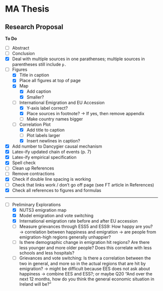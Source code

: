 # MA Thesis

## Research Proposal

**To Do**
- [ ] Abstract
- [ ] Conclusion
- [x] Deal with multiple sources in one parathenses; multiple sources in parentheses still include `p. `
- [ ] Figures
	- [x] Title in caption
	- [x] Place all figures at top of page
	- [x] Map
		- [x] Add caption
		- [x] Smaller?
	- [ ] International Emigration and EU Accession
		- [x] Y-axis label correct?
		- [x] Place sources in footnote? → If yes, then remove appendix
		- [ ] Make country names bigger
	- [ ] Correlation Plot
		- [x] Add title to caption
		- [ ] Plot labels larger
		- [x] Insert newlines in caption?
- [x] Add number to Dancygier causal mechanism
- [x] Latex-ify updated chain of events (p. 7)
- [x] Latex-ify empirical specification
- [x] Spell check
- [ ] Clean up References
- [ ] Remove contractions
- [x] Check if double line spacing is working
- [ ] Check that links work / don’t go off page (see FT article in References)
- [x] Check all references to figures and formulas
---
- [ ] Preliminary Explorations
	- [x] NUTS3 emigration map
	- [x] Model emigration and vote switching
	- [x] International emigration rate before and after EU accession
	- [ ] Measure grievances through ESS5 and ESS9: How happy are you? → correlation between happiness and emigration → are people from emigration-high regions generally unhappier?
	- [ ] Is there demographic change in emigration hit regions? Are there less younger and more older people? Does this correlate with less schools and less hospitals?
	- [ ] Grievances and vote switching: Is there a correlation between the two in general, and more so in the actual regions that are hit by emigration? → might be difficult because EES does not ask about happiness → combine EES and ESS?; or maybe Q20 “And over the next 12 months, how do you think the general economic situation in Ireland will be?”
